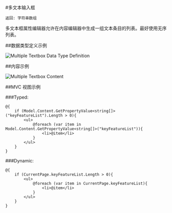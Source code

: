 #多文本输入框

`返回: 字符串数组`

多文本框属性编辑器允许在内容编辑器中生成一组文本条目的列表。最好使用无序列表。

##数据类型定义示例

![Multiple Textbox Data Type Definition](images/wip.png)

##内容示例 

![Multiple Textbox Content](images/wip.png)

##MVC 视图示例

###Typed:


	@{
		if (Model.Content.GetPropertyValue<string[]>("keyFeatureList").Length > 0){
			<ul>
				@foreach (var item in Model.Content.GetPropertyValue<string[]>("keyFeatureList")){
					<li>@item</li>
				}
			</ul>
		}
	}

###Dynamic:                              


	@{
		if (CurrentPage.keyFeatureList.Length > 0){
			<ul>
				@foreach (var item in CurrentPage.keyFeatureList){
					<li>@item</li>
				}
			</ul>
		}
	}